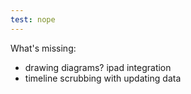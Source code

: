 ```yaml
---
test: nope
---
```


What's missing:
- drawing diagrams? ipad integration
- timeline scrubbing with updating data

